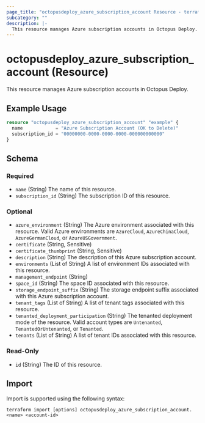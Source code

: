 ```yaml
---
page_title: "octopusdeploy_azure_subscription_account Resource - terraform-provider-octopusdeploy"
subcategory: ""
description: |-
  This resource manages Azure subscription accounts in Octopus Deploy.
---
```


# octopusdeploy_azure_subscription_account (Resource)

This resource manages Azure subscription accounts in Octopus Deploy.

## Example Usage

```terraform
resource "octopusdeploy_azure_subscription_account" "example" {
  name            = "Azure Subscription Account (OK to Delete)"
  subscription_id = "00000000-0000-0000-0000-000000000000"
}
```
<!-- schema generated by tfplugindocs -->
## Schema

### Required

- `name` (String) The name of this resource.
- `subscription_id` (String) The subscription ID of this resource.

### Optional

- `azure_environment` (String) The Azure environment associated with this resource. Valid Azure environments are `AzureCloud`, `AzureChinaCloud`, `AzureGermanCloud`, or `AzureUSGovernment`.
- `certificate` (String, Sensitive)
- `certificate_thumbprint` (String, Sensitive)
- `description` (String) The description of this Azure subscription account.
- `environments` (List of String) A list of environment IDs associated with this resource.
- `management_endpoint` (String)
- `space_id` (String) The space ID associated with this resource.
- `storage_endpoint_suffix` (String) The storage endpoint suffix associated with this Azure subscription account.
- `tenant_tags` (List of String) A list of tenant tags associated with this resource.
- `tenanted_deployment_participation` (String) The tenanted deployment mode of the resource. Valid account types are `Untenanted`, `TenantedOrUntenanted`, or `Tenanted`.
- `tenants` (List of String) A list of tenant IDs associated with this resource.

### Read-Only

- `id` (String) The ID of this resource.

## Import

Import is supported using the following syntax:

```shell
terraform import [options] octopusdeploy_azure_subscription_account.<name> <account-id>
```
